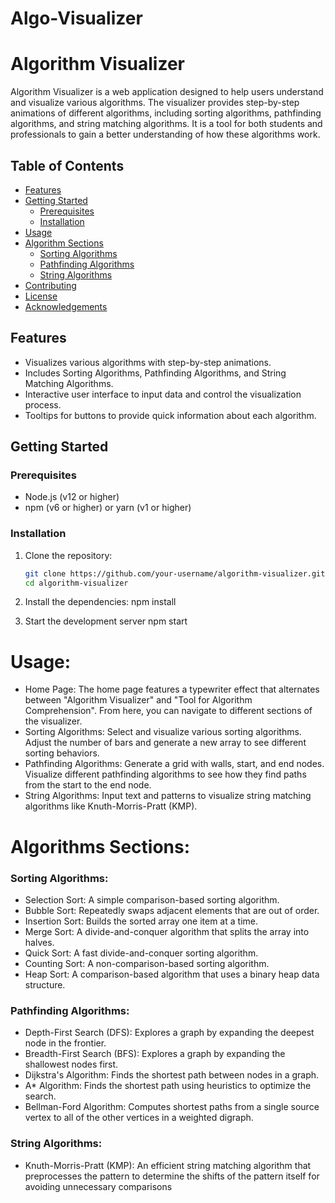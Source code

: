 # Algo-Visualizer
# Algorithm Visualizer

Algorithm Visualizer is a web application designed to help users understand and visualize various algorithms. The visualizer provides step-by-step animations of different algorithms, including sorting algorithms, pathfinding algorithms, and string matching algorithms. It is a tool for both students and professionals to gain a better understanding of how these algorithms work.

## Table of Contents
- [Features](#features)
- [Getting Started](#getting-started)
  - [Prerequisites](#prerequisites)
  - [Installation](#installation)
- [Usage](#usage)
- [Algorithm Sections](#algorithm-sections)
  - [Sorting Algorithms](#sorting-algorithms)
  - [Pathfinding Algorithms](#pathfinding-algorithms)
  - [String Algorithms](#string-algorithms)
- [Contributing](#contributing)
- [License](#license)
- [Acknowledgements](#acknowledgements)

## Features
- Visualizes various algorithms with step-by-step animations.
- Includes Sorting Algorithms, Pathfinding Algorithms, and String Matching Algorithms.
- Interactive user interface to input data and control the visualization process.
- Tooltips for buttons to provide quick information about each algorithm.

## Getting Started

### Prerequisites
- Node.js (v12 or higher)
- npm (v6 or higher) or yarn (v1 or higher)

### Installation
1. Clone the repository:
   ```sh
   git clone https://github.com/your-username/algorithm-visualizer.git
   cd algorithm-visualizer

2. Install the dependencies:
    npm install

3. Start the development server
    npm start

# Usage:
- Home Page: The home page features a typewriter effect that alternates between "Algorithm Visualizer" and "Tool for Algorithm Comprehension". From here, you can navigate to different sections of the visualizer.
- Sorting Algorithms: Select and visualize various sorting algorithms. Adjust the number of bars and generate a new array to see different sorting behaviors.
- Pathfinding Algorithms: Generate a grid with walls, start, and end nodes. Visualize different pathfinding algorithms to see how they find paths from the start to the end node.
- String Algorithms: Input text and patterns to visualize string matching algorithms like Knuth-Morris-Pratt (KMP).

# Algorithms Sections:
### Sorting Algorithms:
- Selection Sort: A simple comparison-based sorting algorithm.
- Bubble Sort: Repeatedly swaps adjacent elements that are out of order.
- Insertion Sort: Builds the sorted array one item at a time.
- Merge Sort: A divide-and-conquer algorithm that splits the array into halves.
- Quick Sort: A fast divide-and-conquer sorting algorithm.
- Counting Sort: A non-comparison-based sorting algorithm.
- Heap Sort: A comparison-based algorithm that uses a binary heap data structure.

### Pathfinding Algorithms:
- Depth-First Search (DFS): Explores a graph by expanding the deepest node in the frontier.
- Breadth-First Search (BFS): Explores a graph by expanding the shallowest nodes first.
- Dijkstra's Algorithm: Finds the shortest path between nodes in a graph.
- A* Algorithm: Finds the shortest path using heuristics to optimize the search.
- Bellman-Ford Algorithm: Computes shortest paths from a single source vertex to all of the other vertices in a weighted digraph.

### String Algorithms:
- Knuth-Morris-Pratt (KMP): An efficient string matching algorithm that preprocesses the pattern to determine the shifts of the pattern itself for avoiding unnecessary comparisons


